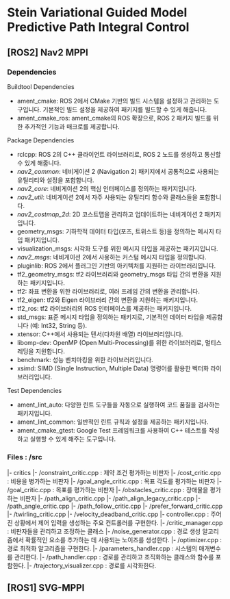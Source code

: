 # Stein Variational Guided Model Predictive Path Integral Control

## [ROS2] Nav2 MPPI

### Dependencies

Buildtool Dependencies

- ament_cmake: ROS 2에서 CMake 기반의 빌드 시스템을 설정하고 관리하는 도구입니다. 기본적인 빌드 설정을 제공하여 패키지를 빌드할 수 있게 해줍니다.
- ament_cmake_ros: ament_cmake의 ROS 확장으로, ROS 2 패키지 빌드를 위한 추가적인 기능과 매크로를 제공합니다.

Package Dependencies

- rclcpp: ROS 2의 C++ 클라이언트 라이브러리로, ROS 2 노드를 생성하고 통신할 수 있게 해줍니다.
- *nav2_common*: 네비게이션 2 (Navigation 2) 패키지에서 공통적으로 사용되는 유틸리티와 설정을 포함합니다.
- *nav2_core*: 네비게이션 2의 핵심 인터페이스를 정의하는 패키지입니다.
- *nav2_util*: 네비게이션 2에서 자주 사용되는 유틸리티 함수와 클래스들을 포함합니다.
- *nav2_costmap_2d*: 2D 코스트맵을 관리하고 업데이트하는 네비게이션 2 패키지입니다.
- geometry_msgs: 기하학적 데이터 타입(포즈, 트위스트 등)을 정의하는 메시지 타입 패키지입니다.
- visualization_msgs: 시각화 도구를 위한 메시지 타입을 제공하는 패키지입니다.
- *nav2_msgs*: 네비게이션 2에서 사용하는 커스텀 메시지 타입을 정의합니다.
- pluginlib: ROS 2에서 플러그인 기반의 아키텍처를 지원하는 라이브러리입니다.
- tf2_geometry_msgs: tf2 라이브러리와 geometry_msgs 타입 간의 변환을 지원하는 패키지입니다.
- tf2: 좌표 변환을 위한 라이브러리로, 여러 프레임 간의 변환을 관리합니다.
- tf2_eigen: tf2와 Eigen 라이브러리 간의 변환을 지원하는 패키지입니다.
- tf2_ros: tf2 라이브러리의 ROS 인터페이스를 제공하는 패키지입니다.
- std_msgs: 표준 메시지 타입을 정의하는 패키지로, 기본적인 데이터 타입을 제공합니다 (예: Int32, String 등).
- xtensor: C++에서 사용되는 텐서(다차원 배열) 라이브러리입니다.
- libomp-dev: OpenMP (Open Multi-Processing)를 위한 라이브러리로, 멀티스레딩을 지원합니다.
- benchmark: 성능 벤치마킹을 위한 라이브러리입니다.
- xsimd: SIMD (Single Instruction, Multiple Data) 명령어를 활용한 벡터화 라이브러리입니다.

Test Dependencies

- ament_lint_auto: 다양한 린트 도구들을 자동으로 실행하여 코드 품질을 검사하는 패키지입니다.
- ament_lint_common: 일반적인 린트 규칙과 설정을 제공하는 패키지입니다.
- ament_cmake_gtest: Google Test 프레임워크를 사용하여 C++ 테스트를 작성하고 실행할 수 있게 해주는 도구입니다.

### Files : /src

|- critics
    |- /constraint_critic.cpp : 제약 조건 평가하는 비판자
    |- /cost_critic.cpp : 비용을 병가하는 비판자
    |- /goal_angle_critic.cpp : 목표 각도를 평가하는 비판자
    |- /goal_critic.cpp : 목표를 평가하는 비판자
    |- /obstacles_critic.cpp : 장애물을 평가하는 비판자
    |- /path_align_critic.cpp
    |- /path_align_legacy_critic.cpp
    |- /path_angle_critic.cpp
    |- /path_follow_critic.cpp
    |- /prefer_forward_critic.cpp
    |- /twirling_critic.cpp
    |- /velocity_deadband_critic.cpp
|- controller.cpp : 주어진 상황에서 제어 입력을 생성하는 주요 컨트롤러를 구현한다.
|- /critic_manager.cpp : 비판자들을 관리하고 조정하는 클래스
|- /noise_generator.cpp : 경로 생성 알고리즘에서 확률적인 요소를 추가하는 데 사용되는 노이즈를 생성한다.
|- /optimizer.cpp : 경로 최적화 알고리즘을 구현한다.
|- /parameters_handler.cpp : 시스템의 매개변수를 관리한다.
|- /path_handler.cpp : 경로를 관리하고 조직화하는 클래스와 함수를 포함한다.
|- /trajectory_visualizer.cpp : 경로를 시각화한다.

## [ROS1] SVG-MPPI
